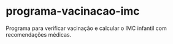 # programa-vacinacao-imc
Programa para verificar vacinação e calcular o IMC infantil com recomendações médicas.
